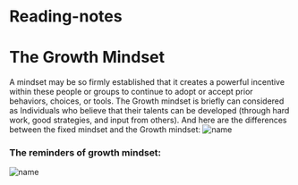 # Reading-notes
# The Growth Mindset
A mindset may be so firmly established that it creates a powerful incentive within these people or groups to continue to adopt or accept prior behaviors, choices, or tools.
The Growth mindset is briefly can considered as Individuals who believe that their talents can be developed (through hard work, good strategies, and input from others).
And here are the differences between the fixed mindset and the Growth mindset: 
![name](https://irp-cdn.multiscreensite.com/069d5d93/dms3rep/multi/fixed.png)
### The reminders of growth mindset:
![name](https://cdn11.bigcommerce.com/s-swdvv2w64y/images/stencil/1280x1280/products/12963/1774344/110441__22461.1612133099.jpg?c=2)
